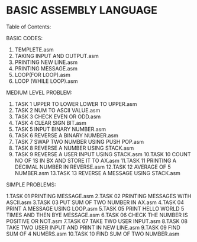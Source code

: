 # BASIC ASSEMBLY LANGUAGE
Table of Contents:

BASIC CODES:
1. TEMPLETE.asm
2. TAKING INPUT AND OUTPUT.asm
3. PRINTING NEW LINE.asm
4. PRINTING MESSAGE.asm
5. LOOP(FOR LOOP).asm
6. LOOP (WHILE LOOP).asm

MEDIUM LEVEL PROBLEM:

1. TASK 1 UPPER TO LOWER LOWER TO UPPER.asm
2. TASK 2 NUM TO ASCII VALUE.asm
3. TASK 3 CHECK EVEN OR ODD.asm
4. TASK 4 CLEAR SIGN BIT.asm
5. TASK 5 INPUT BINARY NUMBER.asm
6. TASK 6 REVERSE A BINARY NUMBER.asm
7. TASK 7 SWAP TWO NUMBER USING PUSH POP.asm
8. TASK 8 REVERSE A NUMBER USING STACK.asm
9. TASK 9 REVERSE A USER INPUT USING STACK.asm
10.TASK 10 COUNT NO OF 1S IN BX AND STORE IT TO AX.asm
11.TASK 11 PRINTING A DECIMAL NUMBER IN REVERSE.asm
12.TASK 12 AVERAGE OF 5 NUMBER.asm
13.TASK 13 REVERSE A MESSAGE USING STACK.asm

SIMPLE PROBLEMS:

1.TASK 01 PRINTING MESSAGE.asm
2.TASK 02 PRINTING MESSAGES WITH ASCII.asm
3.TASK 03 PUT SUM OF TWO NUMBER IN AX.asm
4.TASK 04 PRINT A MESSAGE USING LOOP.asm
5.TASK 05 PRINT HELLO WORLD 5 TIMES AND THEN BYE MESSAGE.asm
6.TASK 06 CHECK THE NUMBER IS POSITIVE OR NOT.asm
7.TASK 07 TAKE TWO USER INPUT.asm
8.TASK 08 TAKE TWO USER INPUT AND PRINT IN NEW LINE.asm
9.TASK 09 FIND SUM OF 4 NUMERS.asm
10.TASK 10 FIND SUM OF TWO NUMBER.asm




